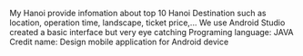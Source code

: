 My Hanoi provide infomation about top 10 Hanoi Destination such as location, operation time, landscape, ticket price,...
We use Android Studio created a basic interface but very eye catching
Programing language: JAVA
Credit name: Design mobile application for Android device
